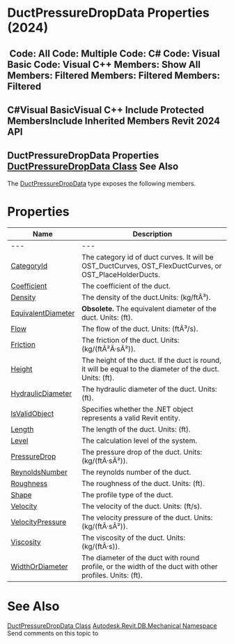 # DuctPressureDropData Properties (2024)

﻿
 Code: All Code: Multiple Code: C# Code: Visual Basic Code: Visual C++  Members: Show All Members: Filtered Members: Filtered Members: Filtered   
---  
C#Visual BasicVisual C++
Include Protected MembersInclude Inherited Members
Revit 2024 API  
---  
DuctPressureDropData Properties  
[DuctPressureDropData Class](53565301-b25a-cd38-0c68-bed19d619c25.md "DuctPressureDropData Class") See Also  
---  
The [DuctPressureDropData](53565301-b25a-cd38-0c68-bed19d619c25.md "DuctPressureDropData Class") type exposes the following members.
# Properties
| Name | Description |
| --- | --- |
| --- | --- | --- |
| [CategoryId](facb8291-71f9-a9b5-4abf-6389a5401136.md "CategoryId Property") | The category id of duct curves. It will be OST_DuctCurves, OST_FlexDuctCurves, or OST_PlaceHolderDucts. |
| [Coefficient](30c73e0a-612a-d09a-26f9-6a58d5d1378b.md "Coefficient Property") | The coefficient of the duct. |
| [Density](48c06939-e1fc-3160-3302-d1830041098a.md "Density Property") | The density of the duct.Units: (kg/ftÂ³). |
| [EquivalentDiameter](d9a6f2ee-6a9e-f8a0-da64-64739805d33d.md "EquivalentDiameter Property") | **Obsolete.** The equivalent diameter of the duct. Units: (ft). |
| [Flow](51942eb2-777f-1a16-5406-bc2320827d21.md "Flow Property") | The flow of the duct. Units: (ftÂ³/s). |
| [Friction](628746d9-b8fa-a89e-21e9-97085309122d.md "Friction Property") | The friction of the duct. Units: (kg/(ftÂ²Â·sÂ²)). |
| [Height](7e160200-8c3f-a5d3-37ab-283cb21ee004.md "Height Property") | The height of the duct. If the duct is round, it will be equal to the diameter of the duct. Units: (ft). |
| [HydraulicDiameter](bcb8a3ff-b181-d37b-c165-b36cb9fad32e.md "HydraulicDiameter Property") | The hydraulic diameter of the duct. Units: (ft). |
| [IsValidObject](8f1feb00-c38f-1462-fb57-5c8c345e9d38.md "IsValidObject Property") | Specifies whether the .NET object represents a valid Revit entity. |
| [Length](6ed4c1fd-b680-dc3a-1764-d95819ba5f0e.md "Length Property") | The length of the duct. Units: (ft). |
| [Level](4c461eeb-7be6-86a9-d81d-9f35873c0a78.md "Level Property") | The calculation level of the system. |
| [PressureDrop](95dae130-a635-c9ff-07c9-7ecd24cbcefd.md "PressureDrop Property") | The pressure drop of the duct. Units: (kg/(ftÂ·sÂ²)). |
| [ReynoldsNumber](15aa8a7d-a2ba-40e5-2ec6-97a0e70a163a.md "ReynoldsNumber Property") | The reynolds number of the duct. |
| [Roughness](e7047478-45b1-a611-86da-3e1e2b214870.md "Roughness Property") | The roughness of the duct. Units: (ft). |
| [Shape](d63c2f48-c74c-bb2c-4f48-f3577fbb8684.md "Shape Property") | The profile type of the duct. |
| [Velocity](ed2a2ffa-bf61-7312-1d7b-def50b5ecbed.md "Velocity Property") | The velocity of the duct. Units: (ft/s). |
| [VelocityPressure](8a9a9aa8-000c-a7f3-99f8-56a058a7a77d.md "VelocityPressure Property") | The velocity pressure of the duct. Units: (kg/(ftÂ·sÂ²)). |
| [Viscosity](e0a5f558-485f-9ae7-d1fa-d4abb1c41c48.md "Viscosity Property") | The viscosity of the duct. Units: (kg/(ftÂ·s)). |
| [WidthOrDiameter](518560a8-999c-86f7-9e19-e78030b7822c.md "WidthOrDiameter Property") | The diameter of the duct with round profile, or the width of the duct with other profiles. Units: (ft). |

# See Also
[DuctPressureDropData Class](53565301-b25a-cd38-0c68-bed19d619c25.md "DuctPressureDropData Class")
[Autodesk.Revit.DB.Mechanical Namespace](0eafd899-5912-56fd-94b1-d286156e26fc.md "Autodesk.Revit.DB.Mechanical Namespace")
Send comments on this topic to 
